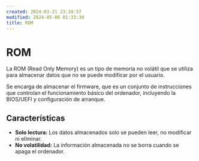 ```yaml
---
created: 2024-03-21 23:34:57
modified: 2024-05-08 01:33:30
title: ROM
---
```


# ROM

La ROM (Read Only Memory) es un tipo de memoria no volátil que se utiliza para almacenar datos que no se puede modificar por el usuario.

Se encarga de almacenar el firmware, que es un conjunto de instrucciones que controlan el funcionamiento básico del ordenador, incluyendo la BIOS/UEFI y configuración de arranque.

## Características

- **Solo lectura:** Los datos almacenados solo se pueden leer, no modificar ni eliminar.
- **No volatilidad:** La información almacenada no se borra cuando se apaga el ordenador.
